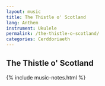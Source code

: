```yaml
---
layout: music
title: The Thistle o' Scotland
lang: Anthem
instrument: Ukulele
permalink: /the-thistle-o-scotland/
categories: Cerddoriaeth
---
```


## The Thistle o' Scotland



{% include music-notes.html %}
